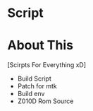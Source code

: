 # Script

# About This

[Scirpts For Everything xD]

 * Build Script
 * Patch for mtk
 * Build env
 * Z010D Rom Source
